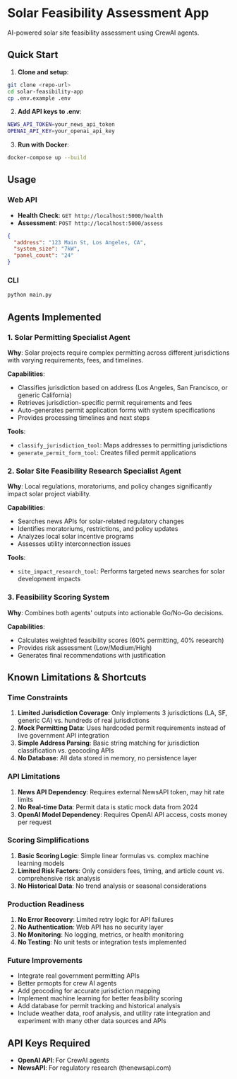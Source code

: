 # Solar Feasibility Assessment App

AI-powered solar site feasibility assessment using CrewAI agents.

## Quick Start

1. **Clone and setup**:
```bash
git clone <repo-url>
cd solar-feasibility-app
cp .env.example .env
```

2. **Add API keys to .env**:
```bash
NEWS_API_TOKEN=your_news_api_token
OPENAI_API_KEY=your_openai_api_key
```

3. **Run with Docker**:
```bash
docker-compose up --build
```

## Usage

### Web API
- **Health Check**: `GET http://localhost:5000/health`
- **Assessment**: `POST http://localhost:5000/assess`
```json
{
  "address": "123 Main St, Los Angeles, CA",
  "system_size": "7kW", 
  "panel_count": "24"
}
```

### CLI
```bash
python main.py
```

## Agents Implemented

### 1. Solar Permitting Specialist Agent
**Why**: Solar projects require complex permitting across different jurisdictions with varying requirements, fees, and timelines.

**Capabilities**:
- Classifies jurisdiction based on address (Los Angeles, San Francisco, or generic California)
- Retrieves jurisdiction-specific permit requirements and fees
- Auto-generates permit application forms with system specifications
- Provides processing timelines and next steps

**Tools**:
- `classify_jurisdiction_tool`: Maps addresses to permitting jurisdictions
- `generate_permit_form_tool`: Creates filled permit applications

### 2. Solar Site Feasibility Research Specialist Agent  
**Why**: Local regulations, moratoriums, and policy changes significantly impact solar project viability.

**Capabilities**:
- Searches news APIs for solar-related regulatory changes
- Identifies moratoriums, restrictions, and policy updates
- Analyzes local solar incentive programs
- Assesses utility interconnection issues

**Tools**:
- `site_impact_research_tool`: Performs targeted news searches for solar development impacts

### 3. Feasibility Scoring System
**Why**: Combines both agents' outputs into actionable Go/No-Go decisions.

**Capabilities**:
- Calculates weighted feasibility scores (60% permitting, 40% research)
- Provides risk assessment (Low/Medium/High)
- Generates final recommendations with justification

## Known Limitations & Shortcuts

### Time Constraints
1. **Limited Jurisdiction Coverage**: Only implements 3 jurisdictions (LA, SF, generic CA) vs. hundreds of real jurisdictions
2. **Mock Permitting Data**: Uses hardcoded permit requirements instead of live government API integration
3. **Simple Address Parsing**: Basic string matching for jurisdiction classification vs. geocoding APIs
4. **No Database**: All data stored in memory, no persistence layer

### API Limitations
1. **News API Dependency**: Requires external NewsAPI token, may hit rate limits
2. **No Real-time Data**: Permit data is static mock data from 2024
3. **OpenAI Model Dependency**: Requires OpenAI API access, costs money per request

### Scoring Simplifications  
1. **Basic Scoring Logic**: Simple linear formulas vs. complex machine learning models
2. **Limited Risk Factors**: Only considers fees, timing, and article count vs. comprehensive risk analysis
3. **No Historical Data**: No trend analysis or seasonal considerations

### Production Readiness
1. **No Error Recovery**: Limited retry logic for API failures
2. **No Authentication**: Web API has no security layer
3. **No Monitoring**: No logging, metrics, or health monitoring
4. **No Testing**: No unit tests or integration tests implemented

### Future Improvements
- Integrate real government permitting APIs
- Better prmopts for crew AI agents
- Add geocoding for accurate jurisdiction mapping  
- Implement machine learning for better feasibility scoring
- Add database for permit tracking and historical analysis
- Include weather data, roof analysis, and utility rate integration and experiment with many other data sources and APIs

## API Keys Required

- **OpenAI API**: For CrewAI agents
- **NewsAPI**: For regulatory research (thenewsapi.com)
